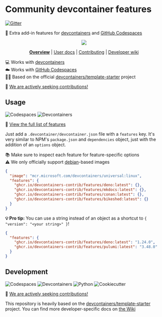 # Community devcontainer features

[![Gitter](https://img.shields.io/gitter/room/devcontainers-contrib/community)](https://gitter.im/devcontainers-contrib/community)

🐳 Extra add-in features for
[devcontainers](https://code.visualstudio.com/docs/devcontainers/containers) and
[GitHub Codespaces](https://github.com/features/codespaces)

<div align="center">

![](https://i.imgur.com/W7t3YsC.png)

**[Overview](https://github.com/devcontainers-contrib/features#readme)** |
[User docs](https://github.com/devcontainers-contrib/features#usage) |
[Contributing](https://github.com/devcontainers-contrib/features/blob/main/CONTRIBUTING.md)
| [Developer wiki](https://github.com/devcontainers-contrib/features/wiki)

</div>

💻 Works with
[devcontainers](https://code.visualstudio.com/docs/devcontainers/containers) \
☁️ Works with [GitHub Codespaces](https://github.com/features/codespaces) \
👨‍🍳 Based on the official
[devcontainers/template-starter](https://github.com/devcontainers/template-starter#readme)
project

📢 [We are actively seeking contributions!](CONTRIBUTING.md)

## Usage

![Codespaces](https://img.shields.io/static/v1?style=for-the-badge&message=Codespaces&color=181717&logo=GitHub&logoColor=FFFFFF&label=)
![Devcontainers](https://img.shields.io/static/v1?style=for-the-badge&message=Devcontainers&color=2496ED&logo=Docker&logoColor=FFFFFF&label=)

📄 [View the full list of features](src/)

Just add a `.devcontainer/devcontainer.json` file with a `features` key. It's
very similar to NPM's `package.json` and `dependencies` object, just with the
addition of an `options` object.

📚 Make sure to inspect each feature for feature-specific options \
⚠️ We only officially support [debian](https://hub.docker.com/_/debian)-based images

```json
{
  "image": "mcr.microsoft.com/devcontainers/universal:linux",
  "features": {
    "ghcr.io/devcontainers-contrib/features/deno:latest": {},
    "ghcr.io/devcontainers-contrib/features/mkdocs:latest": {},
    "ghcr.io/devcontainers-contrib/features/conan:latest": {},
    "ghcr.io/devcontainers-contrib/features/bikeshed:latest": {}
  }
}
```

**💡 Pro tip:** You can use a string instead of an object as a shortcut to
`{ "version": "<your string>" }`!

```json
{
  "features": {
    "ghcr.io/devcontainers-contrib/features/deno:latest": "1.24.0",
    "ghcr.io/devcontainers-contrib/features/pulumi:latest": "3.48.0"
  }
}
```

## Development

![Codespaces](https://img.shields.io/static/v1?style=for-the-badge&message=Codespaces&color=181717&logo=GitHub&logoColor=FFFFFF&label=)
![Devcontainers](https://img.shields.io/static/v1?style=for-the-badge&message=Devcontainers&color=2496ED&logo=Docker&logoColor=FFFFFF&label=)
![Python](https://img.shields.io/static/v1?style=for-the-badge&message=Python&color=3776AB&logo=Python&logoColor=FFFFFF&label=)
![Cookiecutter](https://img.shields.io/static/v1?style=for-the-badge&message=Cookiecutter&color=222222&logo=Cookiecutter&logoColor=D4AA00&label=)

📢 [We are actively seeking contributions!](CONTRIBUTING.md)

This repository is heavily based on the
[devcontainers/template-starter](https://github.com/devcontainers/template-starter#readme)
project. You can find more developer-specific docs on
[the Wiki](https://github.com/devcontainers-contrib/features/wiki)
